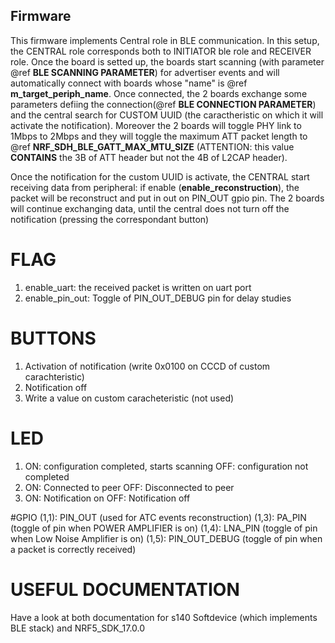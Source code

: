 ## Firmware

This firmware implements Central role in BLE communication. In this setup, the CENTRAL role corresponds both to INITIATOR ble role and RECEIVER role. Once the board is setted up, the boards start scanning (with parameter @ref **BLE SCANNING PARAMETER**) for advertiser events and will automatically connect with boards whose "name" is @ref **m_target_periph_name**.
Once connected, the 2 boards exchange some parameters defiing the connection(@ref **BLE CONNECTION PARAMETER**) and the central search for CUSTOM UUID (the caractheristic on which it will activate the notification). 
Moreover the 2 boards will toggle PHY link to 1Mbps to 2Mbps and they will toggle the maximum ATT packet length to @ref **NRF_SDH_BLE_GATT_MAX_MTU_SIZE** (ATTENTION: this value **CONTAINS** the 3B of ATT header but not the 4B of L2CAP header).

Once the notification for the custom UUID is activate, the CENTRAL start receiving data from peripheral: if enable (**enable_reconstruction**), the packet will be reconstruct and put in out on PIN_OUT gpio pin. The 2 boards will continue exchanging data, until the central does not turn off the notification (pressing the correspondant button)

# FLAG
1) enable_uart: the received packet is written on uart port
2) enable_pin_out: Toggle of PIN_OUT_DEBUG pin for delay studies

# BUTTONS
1) Activation of notification (write 0x0100 on CCCD of custom carachteristic)
2) Notification off
3) Write a value on custom caracheteristic (not used)

# LED
1)	ON: configuration completed, starts scanning
	OFF:	configuration not completed
2)	ON:		Connected to peer
	OFF:	Disconnected to peer
3)	ON:		Notification on 
	OFF:	Notification off

#GPIO
(1,1): PIN_OUT (used for ATC events reconstruction)
(1,3): PA_PIN (toggle of pin when POWER AMPLIFIER is on)
(1,4): LNA_PIN (toggle of pin when Low Noise Amplifier is on)
(1,5): PIN_OUT_DEBUG (toggle of pin when a packet is correctly received)

# USEFUL DOCUMENTATION
Have a look at both documentation for s140 Softdevice (which implements BLE stack) and NRF5_SDK_17.0.0

